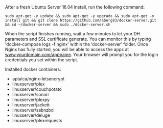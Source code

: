 After a fresh Ubuntu Server 16.04 install, run the following command:

```
sudo apt-get -y update && sudo apt-get -y upgrade && sudo apt-get -y install git && git clone https://github.com/aberg83/docker-server.git && cd ~/docker-server && sudo ./docker-server.sh
```

When the script finishes running, wait a few minutes to let your DH parameters and SSL certificate generate. You can monitor this by typing 'docker-compose logs -f nginx' within the 'docker-server' folder. Once Nginx has fully started, you will be able to access the apps at www.yourdomain.com/appname. Your browser will prompt you for the login credentials you set within the script.

Installed docker containers:
- aptalca/nginx-letsencrypt
- linuxserver/plex
- linuxserver/couchpotato
- linuxserver/sonarr
- linuxserver/plexpy
- linuxserver/jackett
- linuxserver/sabnzbd
- linuxserver/deluge
- linuxserver/plexrequests
